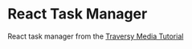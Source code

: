# React Task Manager
React task manager from the [Traversy Media Tutorial](https://www.youtube.com/watch?v=w7ejDZ8SWv8&amp;t=268s)
